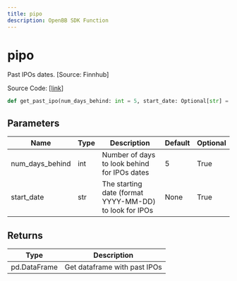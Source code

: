 ```yaml
---
title: pipo
description: OpenBB SDK Function
---
```


# pipo

Past IPOs dates. [Source: Finnhub]

Source Code: [[link](https://github.com/OpenBB-finance/OpenBBTerminal/tree/main/openbb_terminal/stocks/discovery/finnhub_model.py#L74)]

```python
def get_past_ipo(num_days_behind: int = 5, start_date: Optional[str] = None) -> pd.DataFrame
```
## Parameters

| Name | Type | Description | Default | Optional |
| ---- | ---- | ----------- | ------- | -------- |
| num_days_behind | int | Number of days to look behind for IPOs dates | 5 | True |
| start_date | str | The starting date (format YYYY-MM-DD) to look for IPOs | None | True |

## Returns

| Type | Description |
| ---- | ----------- |
| pd.DataFrame | Get dataframe with past IPOs |

